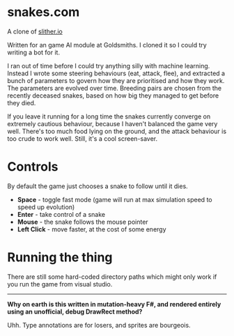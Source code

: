 # snakes.com

A clone of [slither.io](http://slither.io/)

Written for an game AI module at Goldsmiths. I cloned it so I could try writing a bot for it.

I ran out of time before I could try anything silly with machine learning. Instead I wrote some steering behaviours (eat, attack, flee), and extracted a bunch of parameters to govern how they are prioritised and how they work. The parameters are evolved over time. Breeding pairs are chosen from the recently deceased snakes, based on how big they managed to get before they died.

If you leave it running for a long time the snakes currently converge on extremely cautious behaviour, because I haven't balanced the game very well. There's too much food lying on the ground, and the attack behaviour is too crude to work well. Still, it's a cool screen-saver.

# Controls

By default the game just chooses a snake to follow until it dies.

* **Space** - toggle fast mode (game will run at max simulation speed to speed up evolution)
* **Enter** - take control of a snake
* **Mouse** - the snake follows the mouse pointer
* **Left Click** - move faster, at the cost of some energy

# Running the thing

There are still some hard-coded directory paths which might only work if you run the game from visual studio.

---

**Why on earth is this written in mutation-heavy F#, and rendered entirely using an unofficial, debug DrawRect method?**

Uhh. Type annotations are for losers, and sprites are bourgeois.
